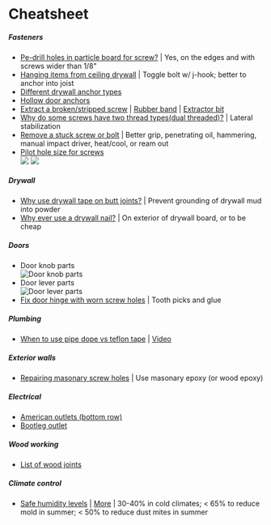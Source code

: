# Cheatsheet

##### Fasteners
* [Pe-drill holes in particle board for screw?](http://diy.stackexchange.com/questions/8469/do-i-need-to-pre-drill-holes-in-particle-board-for-screws) | Yes, on the edges and with screws wider than 1/8"
* [Hanging items from ceiling drywall](http://diy.stackexchange.com/questions/11816/how-much-weight-can-i-hang-from-a-drywall-ceiling) | Toggle bolt w/ j-hook; better to anchor into joist
* [Different drywall anchor types](http://diy.stackexchange.com/questions/16771/what-benefit-do-plasterboard-drywall-screws-have)
* [Hollow door anchors](http://diy.stackexchange.com/questions/13154/what-kind-of-screws-for-attaching-an-ikea-style-coat-hook-of-an-internal-door)
* [Extract a broken/stripped screw](http://diy.stackexchange.com/questions/10451/how-to-remove-screws-with-stripped-heads) | [Rubber band](http://24.media.tumblr.com/tumblr_lr5mykGo3M1qzyj1lo1_250.jpg) | [Extractor bit](https://gzunino.wordpress.com/2008/02/04/extracting-a-broken-screw/)
* [Why do some screws have two thread types(dual threaded)?](http://diy.stackexchange.com/questions/27708/what-is-the-use-for-this-different-threading-near-the-head-of-a-large-screw) | Lateral stabilization
* [Remove a stuck screw or bolt](http://diy.stackexchange.com/questions/16263/how-can-i-remove-a-really-stuck-screw) | Better grip, penetrating oil, hammering, manual impact driver, heat/cool, or ream out
* [Pilot hole size for screws](http://diy.stackexchange.com/questions/8800/when-pre-drilling-for-screws-how-do-you-determine-the-correct-bit-diameter#answer-8802)  
![](http://i.stack.imgur.com/VOtay.png)
![](http://i.stack.imgur.com/3798q.png)

##### Drywall
* [Why use drywall tape on butt joints?](http://diy.stackexchange.com/questions/8281/what-is-the-purpose-of-tape-when-taping-and-mudding-drywall#answer-8283) | Prevent grounding of drywall mud into powder
* [Why ever use a drywall nail?](http://diy.stackexchange.com/questions/6442/should-i-use-nails-or-screws-for-hanging-drywall-on-the-ceiling#answer-11945) | On exterior of drywall board, or to be cheap

##### Doors
* Door knob parts  
![Door knob parts](http://cdn-1.hometips.com/wp-content/uploads/2012/06/doorknob_lock_parts_diagram.jpg)
* Door lever parts  
![Door lever parts](http://www.hometips.com/wp-content/uploads/2012/06/mortise_lockset_parts_diagram.jpg)
* [Fix door hinge with worn screw holes](http://diy.stackexchange.com/questions/5729/how-do-i-rehang-a-wooden-door-with-worn-screw-holes) | Tooth picks and glue

##### Plumbing
* [When to use pipe dope vs teflon tape](http://diy.stackexchange.com/questions/21117/when-should-pipe-dope-vs-thread-tape-be-used) | [Video](http://www.thisoldhouse.com/toh/video/0,,20800953,00.html)

##### Exterior walls
* [Repairing masonary screw holes](http://diy.stackexchange.com/questions/2376/how-do-i-repair-screw-holes-in-a-brick-wall) | Use masonary epoxy (or wood epoxy)

##### Electrical
* [American outlets (bottom row)](http://i.stack.imgur.com/2cwsD.jpg)
* [Bootleg outlet](http://diy.stackexchange.com/questions/11275/would-you-ever-wire-white-and-ground-together)

##### Wood working
* [List of wood joints](https://en.wikipedia.org/wiki/Woodworking_joints#List_of_wood_joints)

##### Climate control
* [Safe humidity levels](http://diy.stackexchange.com/questions/593/humidity-levels) | [More](https://www.ag.ndsu.edu/homemoisture/documents/pdf/homehealthy-lesson.pdf) | 30-40% in cold climates; < 65% to reduce mold in summer; < 50% to reduce dust mites in summer
